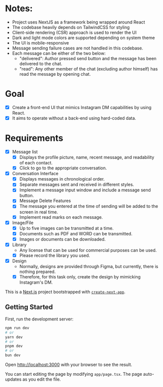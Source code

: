 # Notes:

- Project uses NextJS as a framework being wrapped around React
- The codebase heavily depends on TailwindCSS for styling
- Client-side rendering (CSR) approach is used to render the UI
- Dark and light mode colors are supported depending on system theme
- The UI is mobile-responsive
- Message sending failure cases are not handled in this codebase.
- Each message can be either of the two below:
  - "delivered": Author pressed send button and the message has been delivered to the chat.
  - "read": Any other member of the chat (excluding author himself) has read the message by opening chat.

# Goal

- [x] Create a front-end UI that mimics Instagram DM capabilities by using React.
- [x] It aims to operate without a back-end using hard-coded data.

# Requirements

- [x] Message list
  - [x] Displays the profile picture, name, recent message, and readability of each contact.
  - [x] Click to go to the appropriate conversation.
- [x] Conversation Interface
  - [x] Displays messages in chronological order.
  - [x] Separate messages sent and received in different styles.
  - [x] Implement a message input window and include a message send button.
  - [x] Message Delete Features
  - [x] The message you entered at the time of sending will be added to the screen in real time.
  - [x] Implement read marks on each message.
- [x] Image/File
  - [x] Up to five images can be transmitted at a time.
  - [x] Documents such as PDF and WORD can be transmitted.
  - [x] Images or documents can be downloaded.
- [x] Library
  - Any license that can be used for commercial purposes can be used.
  - [x] Please record the library you used.
- [x] Design
  - Normally, designs are provided through Figma, but currently, there is nothing prepared.
  - [x] Therefore, for this task only, create the design by mimicking Instagram's DM.

This is a [Next.js](https://nextjs.org) project bootstrapped with [`create-next-app`](https://nextjs.org/docs/app/api-reference/cli/create-next-app).

## Getting Started

First, run the development server:

```bash
npm run dev
# or
yarn dev
# or
pnpm dev
# or
bun dev
```

Open [http://localhost:3000](http://localhost:3000) with your browser to see the result.

You can start editing the page by modifying `app/page.tsx`. The page auto-updates as you edit the file.
